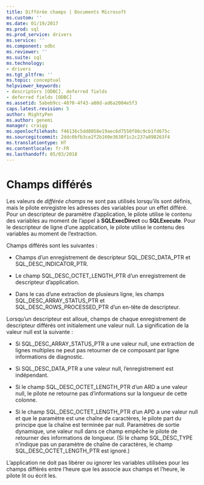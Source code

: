 ```yaml
---
title: Différée champs | Documents Microsoft
ms.custom: ''
ms.date: 01/19/2017
ms.prod: sql
ms.prod_service: drivers
ms.service: ''
ms.component: odbc
ms.reviewer: ''
ms.suite: sql
ms.technology:
- drivers
ms.tgt_pltfrm: ''
ms.topic: conceptual
helpviewer_keywords:
- descriptors [ODBC], deferred fields
- deferred fields [ODBC]
ms.assetid: 5abeb9cc-4070-4f43-a80d-ad6a2004e5f3
caps.latest.revision: 5
author: MightyPen
ms.author: genemi
manager: craigg
ms.openlocfilehash: f46136c5dd8058e19aec6d7550f86c9cb1fd675c
ms.sourcegitcommit: 2ddc0bfb3ce2f2b160e3638f1c2c237a898263f4
ms.translationtype: HT
ms.contentlocale: fr-FR
ms.lasthandoff: 05/03/2018
---
```

# <a name="deferred-fields"></a>Champs différés
Les valeurs de *différée champs* ne sont pas utilisés lorsqu’ils sont définis, mais le pilote enregistre les adresses des variables pour un effet différé. Pour un descripteur de paramètre d’application, le pilote utilise le contenu des variables au moment de l’appel à **SQLExecDirect** ou **SQLExecute**. Pour le descripteur de ligne d’une application, le pilote utilise le contenu des variables au moment de l’extraction.  
  
 Champs différés sont les suivantes :  
  
-   Champs d’un enregistrement de descripteur SQL_DESC_DATA_PTR et SQL_DESC_INDICATOR_PTR.  
  
-   Le champ SQL_DESC_OCTET_LENGTH_PTR d’un enregistrement de descripteur d’application.  
  
-   Dans le cas d’une extraction de plusieurs ligne, les champs SQL_DESC_ARRAY_STATUS_PTR et SQL_DESC_ROWS_PROCESSED_PTR d’un en-tête de descripteur.  
  
 Lorsqu’un descripteur est alloué, champs de chaque enregistrement de descripteur différés ont initialement une valeur null. La signification de la valeur null est la suivante :  
  
-   Si SQL_DESC_ARRAY_STATUS_PTR a une valeur null, une extraction de lignes multiples ne peut pas retourner de ce composant par ligne informations de diagnostic.  
  
-   Si SQL_DESC_DATA_PTR a une valeur null, l’enregistrement est indépendant.  
  
-   Si le champ SQL_DESC_OCTET_LENGTH_PTR d’un ARD a une valeur null, le pilote ne retourne pas d’informations sur la longueur de cette colonne.  
  
-   Si le champ SQL_DESC_OCTET_LENGTH_PTR d’un APD a une valeur null et que le paramètre est une chaîne de caractères, le pilote part du principe que la chaîne est terminée par null. Paramètres de sortie dynamique, une valeur null dans ce champ empêche le pilote de retourner des informations de longueur. (Si le champ SQL_DESC_TYPE n’indique pas un paramètre de chaîne de caractères, le champ SQL_DESC_OCTET_LENGTH_PTR est ignoré.)  
  
 L’application ne doit pas libérer ou ignorer les variables utilisées pour les champs différés entre l’heure que les associe aux champs et l’heure, le pilote lit ou écrit les.

